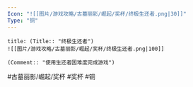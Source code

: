 ```yaml
---
Icon: "![[图片/游戏攻略/古墓丽影/崛起/奖杯/终极生还者.png|30]]"
Type: "铜"
---
```

```ad-common-bronze-trophy
title: (Title:: "终极生还者")
![[图片/游戏攻略/古墓丽影/崛起/奖杯/终极生还者.png|100]]

(Comment:: "使用生还者困难度完成游戏")
```

#古墓丽影/崛起/奖杯 #奖杯 #铜
